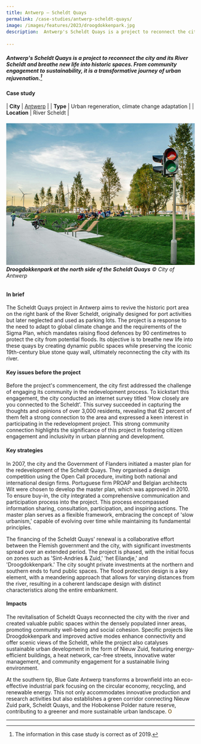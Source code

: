 ```yaml
---
title: Antwerp – Scheldt Quays
permalink: /case-studies/antwerp-scheldt-quays/
image: /images/features/2023/droogdokkenpark.jpg
description:  Antwerp's Scheldt Quays is a project to reconnect the city and its River Scheldt and breathe new life into historic spaces. From community engagement to sustainability, it is a transformative journey of urban rejuvenation. 

---
```


##### Antwerp's Scheldt Quays is a project to reconnect the city and its River Scheldt and breathe new life into historic spaces. From community engagement to sustainability, it is a transformative journey of urban rejuvenation.[^1] 

#### **Case study**

| **City** | [Antwerp](/antwerp/) |
| **Type** | Urban regeneration, climate change adaptation |
| **Location** | River Scheldt |

###### ![Droogdokkenpark at the north side of the Scheldt Quays](/images/features/2023/droogdokkenpark.jpg/)**Droogdokkenpark at the north side of the Scheldt Quays** © City of Antwerp

#### **In brief**

The Scheldt Quays project in Antwerp aims to revive the historic port area on the right bank of the River Scheldt, originally designed for port activities but later neglected and used as parking lots. The project is a response to the need to adapt to global climate change and the requirements of the Sigma Plan, which mandates raising flood defences by 90 centimetres to protect the city from potential floods. Its objective is to breathe new life into these quays by creating dynamic public spaces while preserving the iconic 19th-century blue stone quay wall, ultimately reconnecting the city with its river.

#### **Key issues before the project**

Before the project's commencement, the city first addressed the challenge of engaging its community in the redevelopment process. To kickstart this engagement, the city conducted an internet survey titled 'How closely are you connected to the Scheldt'. This survey succeeded in capturing the thoughts and opinions of over 3,000 residents, revealing that 62 percent of them felt a strong connection to the area and expressed a keen interest in participating in the redevelopment project. This strong community connection highlights the significance of this project in fostering citizen engagement and inclusivity in urban planning and development.

#### **Key strategies**

In 2007, the city and the Government of Flanders initiated a master plan for the redevelopment of the Scheldt Quays. They organised a design competition using the Open Call procedure, inviting both national and international design firms. Portuguese firm PROAP and Belgian architects Wit were chosen to develop the master plan, which was approved in 2010. To ensure buy-in, the city integrated a comprehensive communication and participation process into the project. This process encompassed information sharing, consultation, participation, and inspiring actions. The master plan serves as a flexible framework, embracing the concept of 'slow urbanism,' capable of evolving over time while maintaining its fundamental principles.

The financing of the Scheldt Quays' renewal is a collaborative effort between the Flemish government and the city, with significant investments spread over an extended period. The project is phased, with the initial focus on zones such as 'Sint-Andries & Zuid,' 'het Eilandje,' and 'Droogdokkenpark.' The city sought private investments at the northern and southern ends to fund public spaces. The flood protection design is a key element, with a meandering approach that allows for varying distances from the river, resulting in a coherent landscape design with distinct characteristics along the entire embankment.

#### **Impacts**

The revitalisation of Scheldt Quays reconnected the city with the river and created valuable public spaces within the densely populated inner areas, promoting community well-being and social cohesion. Specific projects like Droogdokkenpark and improved active modes enhance connectivity and offer scenic views of the Scheldt, while the project also catalyses sustainable urban development in the form of Nieuw Zuid, featuring energy-efficient buildings, a heat network, car-free streets, innovative water management, and community engagement for a sustainable living environment.

At the southern tip, Blue Gate Antwerp transforms a brownfield into an eco-effective industrial park focusing on the circular economy, recycling, and renewable energy. This not only accommodates innovative production and research activities but also establishes a green corridor connecting Nieuw Zuid park, Scheldt Quays, and the Hobokense Polder nature reserve, contributing to a greener and more sustainable urban landscape. **<font color="#967942">O</font>**

---

[^1]: The information in this case study is correct as of 2019.
